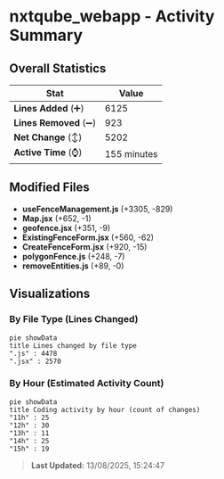 # nxtqube_webapp - Activity Summary 

## Overall Statistics

| Stat                   | Value                                                             |
| ---------------------- | ----------------------------------------------------------------- |
| **Lines Added** (➕)   | 6125                                          |
| **Lines Removed** (➖) | 923                                        |
| **Net Change** (↕)    | 5202                |
| **Active Time** (⌚)   | 155 minutes |


## Modified Files
- **useFenceManagement.js** (+3305, -829)
- **Map.jsx** (+652, -1)
- **geofence.jsx** (+351, -9)
- **ExistingFenceForm.jsx** (+560, -62)
- **CreateFenceForm.jsx** (+920, -15)
- **polygonFence.js** (+248, -7)
- **removeEntities.js** (+89, -0)

## Visualizations

### By File Type (Lines Changed)

```mermaid
pie showData
title Lines changed by file type
".js" : 4478
".jsx" : 2570
```

### By Hour (Estimated Activity Count)

```mermaid
pie showData
title Coding activity by hour (count of changes)
"11h" : 25
"12h" : 30
"13h" : 11
"14h" : 25
"15h" : 19
```


> **Last Updated:** 13/08/2025, 15:24:47